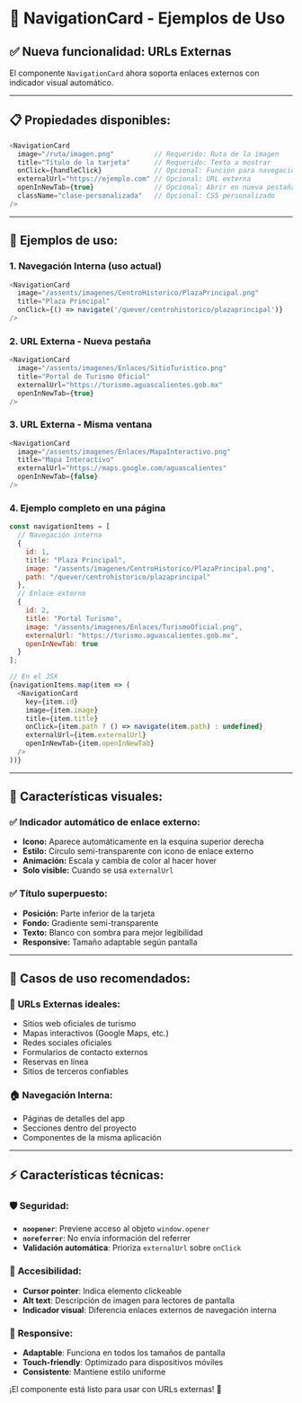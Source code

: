 # 🚀 NavigationCard - Ejemplos de Uso

## ✅ **Nueva funcionalidad: URLs Externas**

El componente `NavigationCard` ahora soporta enlaces externos con indicador visual automático.

---

## 📋 **Propiedades disponibles:**

```javascript
<NavigationCard
  image="/ruta/imagen.png"          // Requerido: Ruta de la imagen
  title="Título de la tarjeta"      // Requerido: Texto a mostrar
  onClick={handleClick}             // Opcional: Función para navegación interna
  externalUrl="https://ejemplo.com" // Opcional: URL externa
  openInNewTab={true}               // Opcional: Abrir en nueva pestaña (default: true)
  className="clase-personalizada"   // Opcional: CSS personalizado
/>
```

---

## 🎯 **Ejemplos de uso:**

### 1. **Navegación Interna (uso actual)**
```javascript
<NavigationCard
  image="/assents/imagenes/CentroHistorico/PlazaPrincipal.png"
  title="Plaza Principal"
  onClick={() => navigate('/quever/centrohistorico/plazaprincipal')}
/>
```

### 2. **URL Externa - Nueva pestaña**
```javascript
<NavigationCard
  image="/assents/imagenes/Enlaces/SitioTuristico.png"
  title="Portal de Turismo Oficial"
  externalUrl="https://turismo.aguascalientes.gob.mx"
  openInNewTab={true}
/>
```

### 3. **URL Externa - Misma ventana**
```javascript
<NavigationCard
  image="/assents/imagenes/Enlaces/MapaInteractivo.png"
  title="Mapa Interactivo"
  externalUrl="https://maps.google.com/aguascalientes"
  openInNewTab={false}
/>
```

### 4. **Ejemplo completo en una página**
```javascript
const navigationItems = [
  // Navegación interna
  {
    id: 1,
    title: "Plaza Principal",
    image: "/assents/imagenes/CentroHistorico/PlazaPrincipal.png",
    path: "/quever/centrohistorico/plazaprincipal"
  },
  // Enlace externo
  {
    id: 2,
    title: "Portal Turismo",
    image: "/assents/imagenes/Enlaces/TurismoOficial.png",
    externalUrl: "https://turismo.aguascalientes.gob.mx",
    openInNewTab: true
  }
];

// En el JSX
{navigationItems.map(item => (
  <NavigationCard
    key={item.id}
    image={item.image}
    title={item.title}
    onClick={item.path ? () => navigate(item.path) : undefined}
    externalUrl={item.externalUrl}
    openInNewTab={item.openInNewTab}
  />
))}
```

---

## 🎨 **Características visuales:**

### ✅ **Indicador automático de enlace externo:**
- **Icono:** Aparece automáticamente en la esquina superior derecha
- **Estilo:** Círculo semi-transparente con icono de enlace externo
- **Animación:** Escala y cambia de color al hacer hover
- **Solo visible:** Cuando se usa `externalUrl`

### ✅ **Título superpuesto:**
- **Posición:** Parte inferior de la tarjeta
- **Fondo:** Gradiente semi-transparente
- **Texto:** Blanco con sombra para mejor legibilidad
- **Responsive:** Tamaño adaptable según pantalla

---

## 🔧 **Casos de uso recomendados:**

### 📱 **URLs Externas ideales:**
- Sitios web oficiales de turismo
- Mapas interactivos (Google Maps, etc.)
- Redes sociales oficiales
- Formularios de contacto externos
- Reservas en línea
- Sitios de terceros confiables

### 🏠 **Navegación Interna:**
- Páginas de detalles del app
- Secciones dentro del proyecto
- Componentes de la misma aplicación

---

## ⚡ **Características técnicas:**

### 🛡️ **Seguridad:**
- **`noopener`**: Previene acceso al objeto `window.opener`
- **`noreferrer`**: No envía información del referrer
- **Validación automática**: Prioriza `externalUrl` sobre `onClick`

### 🎯 **Accesibilidad:**
- **Cursor pointer**: Indica elemento clickeable
- **Alt text**: Descripción de imagen para lectores de pantalla
- **Indicador visual**: Diferencia enlaces externos de navegación interna

### 📱 **Responsive:**
- **Adaptable**: Funciona en todos los tamaños de pantalla
- **Touch-friendly**: Optimizado para dispositivos móviles
- **Consistente**: Mantiene estilo uniforme

¡El componente está listo para usar con URLs externas! 🎉
